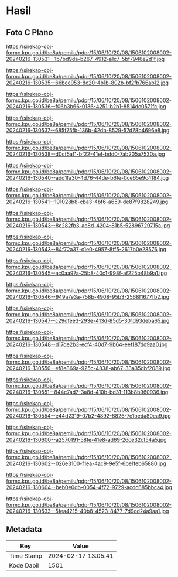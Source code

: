 # Hasil

## Foto C Plano

https://sirekap-obj-formc.kpu.go.id/be8a/pemilu/pdpr/15/06/10/20/08/1506102008002-20240216-130531--1b7bd9da-b267-4912-a1c7-5bf7946e2d1f.jpg

https://sirekap-obj-formc.kpu.go.id/be8a/pemilu/pdpr/15/06/10/20/08/1506102008002-20240216-130535--66bcc953-8c20-4b1b-802b-bf2fb766ab12.jpg

https://sirekap-obj-formc.kpu.go.id/be8a/pemilu/pdpr/15/06/10/20/08/1506102008002-20240216-130536--f06b3b66-0136-4251-b2b1-8514dc0571fc.jpg

https://sirekap-obj-formc.kpu.go.id/be8a/pemilu/pdpr/15/06/10/20/08/1506102008002-20240216-130537--685f75fb-136b-42db-8529-57d78b4696e8.jpg

https://sirekap-obj-formc.kpu.go.id/be8a/pemilu/pdpr/15/06/10/20/08/1506102008002-20240216-130538--d0cf5af1-bf22-41ef-bdd0-7ab205a7530a.jpg

https://sirekap-obj-formc.kpu.go.id/be8a/pemilu/pdpr/15/06/10/20/08/1506102008002-20240216-130540--add1fa30-4d76-44de-b6fe-0ce65e9c4184.jpg

https://sirekap-obj-formc.kpu.go.id/be8a/pemilu/pdpr/15/06/10/20/08/1506102008002-20240216-130541--191028b8-cba3-4bf6-a659-de87f9828249.jpg

https://sirekap-obj-formc.kpu.go.id/be8a/pemilu/pdpr/15/06/10/20/08/1506102008002-20240216-130543--8c282fb3-ae8d-4204-81b5-52896729715a.jpg

https://sirekap-obj-formc.kpu.go.id/be8a/pemilu/pdpr/15/06/10/20/08/1506102008002-20240216-130543--84f72a37-c1e0-4957-8ff5-2617b0e28576.jpg

https://sirekap-obj-formc.kpu.go.id/be8a/pemilu/pdpr/15/06/10/20/08/1506102008002-20240216-130545--ac0aa97a-25b8-40c1-998f-af225b48b9a1.jpg

https://sirekap-obj-formc.kpu.go.id/be8a/pemilu/pdpr/15/06/10/20/08/1506102008002-20240216-130546--949a7e3a-758b-4908-95b3-2568f1677fb2.jpg

https://sirekap-obj-formc.kpu.go.id/be8a/pemilu/pdpr/15/06/10/20/08/1506102008002-20240216-130547--c29dfee3-293e-413d-85d5-301d93deba65.jpg

https://sirekap-obj-formc.kpu.go.id/be8a/pemilu/pdpr/15/06/10/20/08/1506102008002-20240216-130548--d17de2b3-ecf4-40d7-9b64-eef187dd9aa0.jpg

https://sirekap-obj-formc.kpu.go.id/be8a/pemilu/pdpr/15/06/10/20/08/1506102008002-20240216-130550--ef8e869a-925c-4838-ab67-33a35dbf2089.jpg

https://sirekap-obj-formc.kpu.go.id/be8a/pemilu/pdpr/15/06/10/20/08/1506102008002-20240216-130551--844c7ad7-3a8d-410b-bd31-113b8b960936.jpg

https://sirekap-obj-formc.kpu.go.id/be8a/pemilu/pdpr/15/06/10/20/08/1506102008002-20240216-130554--e44d2319-07b2-4892-8826-7e1beda80ea9.jpg

https://sirekap-obj-formc.kpu.go.id/be8a/pemilu/pdpr/15/06/10/20/08/1506102008002-20240216-130600--a2570191-58fe-41e8-ad69-26ce32cf54a5.jpg

https://sirekap-obj-formc.kpu.go.id/be8a/pemilu/pdpr/15/06/10/20/08/1506102008002-20240216-130602--026e3100-f1ea-4ac9-9e5f-6be1feb65880.jpg

https://sirekap-obj-formc.kpu.go.id/be8a/pemilu/pdpr/15/06/10/20/08/1506102008002-20240216-130604--beb0e0db-0054-4f72-9729-acdc685bbca4.jpg

https://sirekap-obj-formc.kpu.go.id/be8a/pemilu/pdpr/15/06/10/20/08/1506102008002-20240216-130533--5fea4215-40b8-4523-8477-7d9cd24a9aa1.jpg


## Metadata

| Key        | Value               |
| ---------- | ------------------- |
| Time Stamp | 2024-02-17 13:05:41 |
| Kode Dapil | 1501                |



